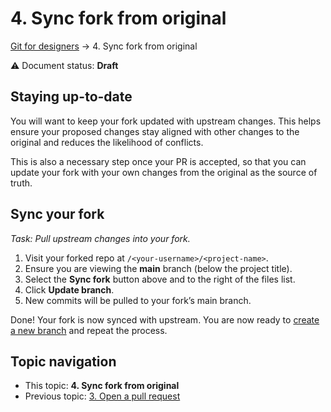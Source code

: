 # 4. Sync fork from original

[Git for designers](../README.md) → 4. Sync fork from original

⚠️ Document status: **Draft**

## Staying up-to-date

You will want to keep your fork updated with upstream changes. This helps ensure your proposed changes stay aligned with other changes to the original and reduces the likelihood of conflicts. 

This is also a necessary step once your PR is accepted, so that you can update your fork with your own changes from the original as the source of truth.

## Sync your fork

*Task: Pull upstream changes into your fork.*

1. Visit your forked repo at `/<your-username>/<project-name>`.
2. Ensure you are viewing the **main** branch (below the project title). 
3. Select the **Sync fork** button above and to the right of the files list.
4. Click **Update branch**. 
5. New commits will be pulled to your fork’s main branch.

Done! Your fork is now synced with upstream. You are now ready to [create a new branch](2-edit-and-commit.md) and repeat the process.

## Topic navigation

*	This topic: **4. Sync fork from original**
*	Previous topic: [3. Open a pull request](3-open-pull-request.md)
